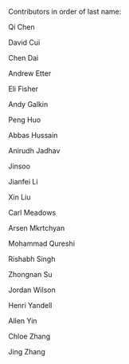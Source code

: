 Contributors in order of last name:

Qi Chen

David Cui

Chen Dai

Andrew Etter

Eli Fisher

Andy Galkin

Peng Huo

Abbas Hussain

Anirudh Jadhav

Jinsoo

Jianfei Li

Xin Liu

Carl Meadows

Arsen Mkrtchyan

Mohammad Qureshi

Rishabh Singh

Zhongnan Su

Jordan Wilson

Henri Yandell

Allen Yin

Chloe Zhang

Jing Zhang


























